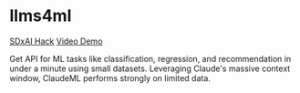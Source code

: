 # llms4ml
[SDxAI Hack](https://devpost.com/submit-to/18548-sdxai-hackathon/manage/submissions/422152-claudeml/project-overview)
[Video Demo](https://youtu.be/0T8dK34nkB8)

Get API for ML tasks like classification, regression, and recommendation in under a minute using small datasets. Leveraging Claude's massive context window, ClaudeML performs strongly on limited data.


